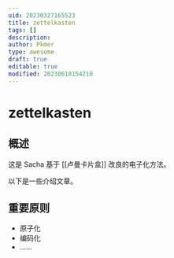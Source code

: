 ```yaml
---
uid: 20230327165523
title: zettelkasten
tags: []
description: 
author: Pkmer
type: awesome
draft: true
editable: true
modified: 20230618154210
---
```


# zettelkasten

## 概述

这是 Sacha 基于 [[卢曼卡片盒]] 改良的电子化方法。

以下是一些介绍文章。

## 重要原则

- 原子化
- 编码化
- ……
